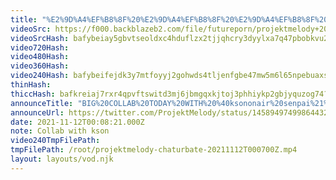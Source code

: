 ```yaml
---
title: "%E2%9D%A4%EF%B8%8F%20%E2%9D%A4%EF%B8%8F%20%E2%9D%A4%EF%B8%8F%20COLLAB%20TODAY%20WITH%20THE%20LOVELY%20VTUBER%20KSON%20%E2%9D%A4%EF%B8%8F%20%E2%9D%A4%EF%B8%8F%20%E2%9D%A4%EF%B8%8F"
videoSrc: https://f000.backblazeb2.com/file/futureporn/projektmelody+2021-11-12+00_07-projektmelody.mp4
videoSrcHash: bafybeiay5gbvtseoldxc4hduflzx2tjjqhcry3dyylxa7q47pbobkvu27a?filename=projektmelody-chaturbate-20211112T000700Z.mp4
video720Hash: 
video480Hash: 
video360Hash: 
video240Hash: bafybeifejdk3y7mtfoyyj2gohwds4tljenfgbe47mw5m6l65npebuaxszq?filename=projektmelody-chaturbate-20211112T000800Z-240p.mp4
thinHash: 
thiccHash: bafkreiaj7rxr4qpvftswitd3mj6jbmgqxkjtoj3phhiykp2gbjyquzog74?filename=20211112T000800Z-thicc.jpg
announceTitle: "BIG%20COLLAB%20TODAY%20WITH%20%40ksononair%20senpai%21%21%21%21%20let%27s%20gooooo%21%21%21%21"
announceUrl: https://twitter.com/ProjektMelody/status/1458949749986443268
date: 2021-11-12T00:08:21.000Z
note: Collab with kson
video240TmpFilePath: 
tmpFilePath: /root/projektmelody-chaturbate-20211112T000700Z.mp4
layout: layouts/vod.njk
---
```

